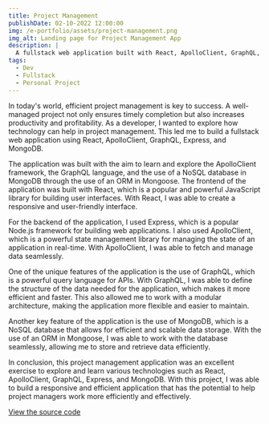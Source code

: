 ```yaml
---
title: Project Management
publishDate: 02-10-2022 12:00:00
img: /e-portfolio/assets/project-management.png
img_alt: Landing page for Project Management App
description: |
  A fullstack web application built with React, ApolloClient, GraphQL, Express, and MongoDB.
tags:
  - Dev
  - Fullstack
  - Personal Project
---
```


In today's world, efficient project management is key to success. A well-managed project not only ensures timely completion but also increases productivity and profitability. As a developer, I wanted to explore how technology can help in project management. This led me to build a fullstack web application using React, ApolloClient, GraphQL, Express, and MongoDB.

The application was built with the aim to learn and explore the ApolloClient framework, the GraphQL language, and the use of a NoSQL database in MongoDB through the use of an ORM in Mongoose. The frontend of the application was built with React, which is a popular and powerful JavaScript library for building user interfaces. With React, I was able to create a responsive and user-friendly interface.

For the backend of the application, I used Express, which is a popular Node.js framework for building web applications. I also used ApolloClient, which is a powerful state management library for managing the state of an application in real-time. With ApolloClient, I was able to fetch and manage data seamlessly.

One of the unique features of the application is the use of GraphQL, which is a powerful query language for APIs. With GraphQL, I was able to define the structure of the data needed for the application, which makes it more efficient and faster. This also allowed me to work with a modular architecture, making the application more flexible and easier to maintain.

Another key feature of the application is the use of MongoDB, which is a NoSQL database that allows for efficient and scalable data storage. With the use of an ORM in Mongoose, I was able to work with the database seamlessly, allowing me to store and retrieve data efficiently.

In conclusion, this project management application was an excellent exercise to explore and learn various technologies such as React, ApolloClient, GraphQL, Express, and MongoDB. With this project, I was able to build a responsive and efficient application that has the potential to help project managers work more efficiently and effectively.

[View the source code](https://github.com/BIGWALDOR/project-management-webapp)
